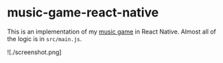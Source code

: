 # music-game-react-native

This is an implementation of my [music game](http://shlegeris.com/music-game/) in React Native.
Almost all of the logic is in `src/main.js`.

![./screenshot.png]
